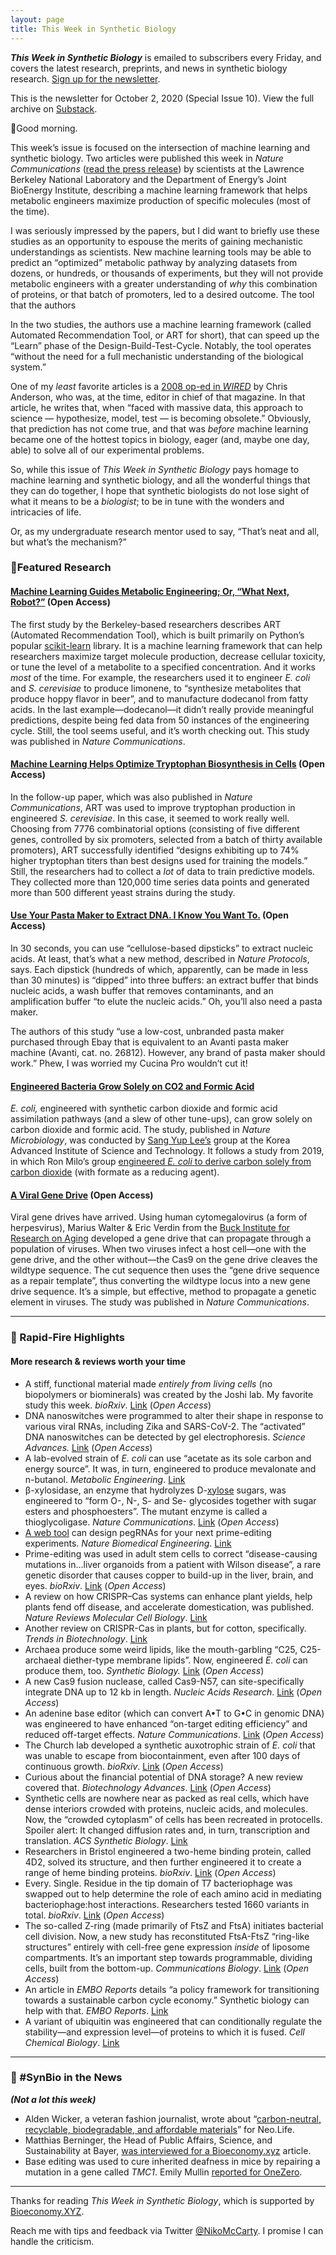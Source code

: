 ```yaml
---
layout: page
title: This Week in Synthetic Biology
---
```


**_This Week in Synthetic Biology_** is emailed to subscribers every Friday, and covers the latest research, preprints, and news in synthetic biology research. [Sign up for the newsletter](https://synbio.substack.com/).

This is the newsletter for October 2, 2020 (Special Issue 10). View the full archive on [Substack](https://synbio.substack.com/).

🌄Good morning.

This week’s issue is focused on the intersection of machine learning and synthetic biology. Two articles were published this week in *Nature Communications* ([read the press release](https://newscenter.lbl.gov/2020/09/25/machine-learning-takes-on-synthetic-biology-algorithms-can-bioengineer-cells-for-you/)) by scientists at the Lawrence Berkeley National Laboratory and the Department of Energy’s Joint BioEnergy Institute, describing a machine learning framework that helps metabolic engineers maximize production of specific molecules (most of the time).

I was seriously impressed by the papers, but I did want to briefly use these studies as an opportunity to espouse the merits of gaining mechanistic understandings as scientists. New machine learning tools may be able to predict an “optimized” metabolic pathway by analyzing datasets from dozens, or hundreds, or thousands of experiments, but they will not provide metabolic engineers with a greater understanding of *why* this combination of proteins, or that batch of promoters, led to a desired outcome. The tool that the authors 

In the two studies, the authors use a machine learning framework (called Automated Recommendation Tool, or ART for short), that can speed up the “Learn” phase of the Design-Build-Test-Cycle. Notably, the tool operates “without the need for a full mechanistic understanding of the biological system.”

One of my *least* favorite articles is a [2008 op-ed in ](https://www.wired.com/2008/06/pb-theory/)[*WIRED*](https://www.wired.com/2008/06/pb-theory/) by Chris Anderson, who was, at the time, editor in chief of that magazine. In that article, he writes that, when “faced with massive data, this approach to science — hypothesize, model, test — is becoming obsolete.” Obviously, that prediction has not come true, and that was *before* machine learning became one of the hottest topics in biology, eager (and, maybe one day, able) to solve all of our experimental problems.

So, while this issue of *This Week in Synthetic Biology* pays homage to machine learning and synthetic biology, and all the wonderful things that they can do together, I hope that synthetic biologists do not lose sight of what it means to be a *biologist*; to be in tune with the wonders and intricacies of life. 

Or, as my undergraduate research mentor used to say, “That’s neat and all, but what’s the mechanism?”

### 🧬Featured Research

#### [Machine Learning Guides Metabolic Engineering; Or, “What Next, Robot?”](https://www.nature.com/articles/s41467-020-18008-4) (Open Access)

The first study by the Berkeley-based researchers describes ART (Automated Recommendation Tool), which is built primarily on Python’s popular [scikit-learn](https://scikit-learn.org/stable/) library. It is a machine learning framework that can help researchers maximize target molecule production, decrease cellular toxicity, or tune the level of a metabolite to a specified concentration. And it works *most* of the time. For example, the researchers used it to engineer *E. coli* and *S. cerevisiae* to produce limonene, to “synthesize metabolites that produce hoppy flavor in beer”, and to manufacture dodecanol from fatty acids. In the last example—dodecanol—it didn’t really provide meaningful predictions, despite being fed data from 50 instances of the engineering cycle. Still, the tool seems useful, and it’s worth checking out. This study was published in *Nature Communications*.

#### [Machine Learning Helps Optimize Tryptophan Biosynthesis in Cells](https://www.nature.com/articles/s41467-020-17910-1) (Open Access)

In the follow-up paper, which was also published in *Nature Communications*, ART was used to improve tryptophan production in engineered *S. cerevisiae*. In this case, it seemed to work really well. Choosing from 7776 combinatorial options (consisting of five different genes, controlled by six promoters, selected from a batch of thirty available promoters), ART successfully identified “designs exhibiting up to 74% higher tryptophan titers than best designs used for training the models.” Still, the researchers had to collect a *lot* of data to train predictive models. They collected more than 120,000 time series data points and generated more than 500 different yeast strains during the study.

#### [Use Your Pasta Maker to Extract DNA. I Know You Want To.](https://www.nature.com/articles/s41596-020-0392-7) (Open Access)

In 30 seconds, you can use “cellulose-based dipsticks” to extract nucleic acids. At least, that’s what a new method, described in *Nature Protocols*, says. Each dipstick (hundreds of which, apparently, can be made in less than 30 minutes) is “dipped” into three buffers: an extract buffer that binds nucleic acids, a wash buffer that removes contaminants, and an amplification buffer “to elute the nucleic acids.” Oh, you’ll also need a pasta maker.

The authors of this study “use a low-cost, unbranded pasta maker purchased through Ebay that is equivalent to an Avanti pasta maker machine (Avanti, cat. no. 26812). However, any brand of pasta maker should work.” Phew, I was worried my Cucina Pro wouldn’t cut it!

#### [Engineered Bacteria Grow Solely on CO2 and Formic Acid](https://www.nature.com/articles/s41564-020-00793-9)

*E. coli,* engineered with synthetic carbon dioxide and formic acid assimilation pathways (and a slew of other tune-ups), can grow solely on carbon dioxide and formic acid. The study, published in *Nature Microbiology*, was conducted by [Sang Yup Lee’s](http://mbel.kaist.ac.kr/lab/family/professor.html) group at the Korea Advanced Institute of Science and Technology. It follows a study from 2019, in which Ron Milo’s group [engineered ](https://www.cell.com/cell/pdf/S0092-8674(19)31230-9.pdf)[*E. coli* ](https://www.cell.com/cell/pdf/S0092-8674(19)31230-9.pdf)[to derive carbon solely from carbon dioxide](https://www.cell.com/cell/pdf/S0092-8674(19)31230-9.pdf) (with formate as a reducing agent). 

#### [A Viral Gene Drive](https://www.nature.com/articles/s41467-020-18678-0) (Open Access)

Viral gene drives have arrived. Using human cytomegalovirus (a form of herpesvirus), Marius Walter & Eric Verdin from the [Buck Institute for Research on Aging](https://www.buckinstitute.org/) developed a gene drive that can propagate through a population of viruses. When two viruses infect a host cell—one with the gene drive, and the other without—the Cas9 on the gene drive cleaves the wildtype sequence. The cut sequence then uses the “gene drive sequence as a repair template”, thus converting the wildtype locus into a new gene drive sequence. It’s a simple, but effective, method to propagate a genetic element in viruses. The study was published in *Nature Communications*.

***

### 🧫 Rapid-Fire Highlights

#### More research & reviews worth your time

* A stiff, functional material made *entirely from living cells* (no biopolymers or biominerals) was created by the Joshi lab. My favorite study this week. *bioRxiv*. [Link](https://www.biorxiv.org/content/10.1101/2020.09.24.311589v1) (*Open Access*)
* DNA nanoswitches were programmed to alter their shape in response to various viral RNAs, including Zika and SARS-CoV-2. The “activated” DNA nanoswitches can be detected by gel electrophoresis. *Science Advances.* [Link](https://advances.sciencemag.org/content/6/39/eabc6246) (*Open Access*)
* A lab-evolved strain of *E. coli* can use “acetate as its sole carbon and energy source”. It was, in turn, engineered to produce mevalonate and n-butanol. *Metabolic Engineering*. [Link](https://www.sciencedirect.com/science/article/abs/pii/S1096717620301464)
* β-xylosidase, an enzyme that hydrolyzes D-[xylose](https://en.wikipedia.org/wiki/Xylose) sugars, was engineered to “form O-, N-, S- and Se- glycosides together with sugar esters and phosphoesters”. The mutant enzyme is called a thioglycoligase. *Nature Communications*. [Link](https://www.nature.com/articles/s41467-020-18667-3) (*Open Access*)
* [A web tool](http://pegfinder.sidichenlab.org/) can design pegRNAs for your next prime-editing experiments. *Nature Biomedical Engineering*. [Link](https://www.nature.com/articles/s41551-020-00622-8)
* Prime-editing was used in adult stem cells to correct “disease-causing mutations in…liver organoids from a patient with Wilson disease”, a rare genetic disorder that causes copper to build-up in the liver, brain, and eyes. *bioRxiv*. [Link](https://www.biorxiv.org/content/10.1101/2020.06.09.139782v2.full.pdf) (*Open Access*)
* A review on how CRISPR–Cas systems can enhance plant yields, help plants fend off disease, and accelerate domestication, was published. *Nature Reviews Molecular Cell Biology*. [Link](https://www.nature.com/articles/s41580-020-00288-9)
* Another review on CRISPR-Cas in plants, but for cotton, specifically. *Trends in Biotechnology*. [Link](https://www.cell.com/trends/biotechnology/fulltext/S0167-7799(20)30235-3)
* Archaea produce some weird lipids, like the mouth-garbling “C25, C25-archaeal diether-type membrane lipids”. Now, engineered *E. coli* can produce them, too. *Synthetic Biology.* [Link](https://academic.oup.com/synbio/advance-article/doi/10.1093/synbio/ysaa018/5913399) (*Open Access*)
* A new Cas9 fusion nuclease, called Cas9-N57, can site-specifically integrate DNA up to 12 kb in length. *Nucleic Acids Research*. [Link](https://academic.oup.com/nar/advance-article/doi/10.1093/nar/gkaa779/5912567) (*Open Access*)
* An adenine base editor (which can convert A•T to G•C in genomic DNA) was engineered to have enhanced “on-target editing efficiency” and reduced off-target effects. *Nature Communications*. [Link](https://www.nature.com/articles/s41467-020-18715-y) (*Open Access*)
* The Church lab developed a synthetic auxotrophic strain of *E. coli* that was unable to escape from biocontainment, even after 100 days of continuous growth. *bioRxiv*. [Link](https://www.biorxiv.org/content/10.1101/2020.09.27.315804v1.abstract?%3Fcollection=) (*Open Access*)
* Curious about the financial potential of DNA storage? A new review covered that. *Biotechnology Advances*. [Link](https://www.sciencedirect.com/science/article/pii/S0734975020301415) (*Open Access*)
* Synthetic cells are nowhere near as packed as real cells, which have dense interiors crowded with proteins, nucleic acids, and molecules. Now, the “crowded cytoplasm” of cells has been recreated in protocells. Spoiler alert: It changed diffusion rates and, in turn, transcription and translation. *ACS Synthetic Biology*. [Link](https://pubs.acs.org/doi/10.1021/acssynbio.0c00330#)
* Researchers in Bristol engineered a two-heme binding protein, called 4D2, solved its structure, and then further engineered it to create a range of heme binding proteins. *bioRxiv*. [Link](https://www.biorxiv.org/content/10.1101/2020.09.24.311514v1.full) (*Open Access*)
* Every. Single. Residue in the tip domain of T7 bacteriophage was swapped out to help determine the role of each amino acid in mediating bacteriophage:host interactions. Researchers tested 1660 variants in total. *bioRxiv*. [Link](https://www.biorxiv.org/content/10.1101/2020.07.28.225284v2.abstract?%3Fcollection=) (*Open Access*)
* The so-called Z-ring (made primarily of FtsZ and FtsA) initiates bacterial cell division. Now, a new study has reconstituted FtsA-FtsZ “ring-like structures” entirely with cell-free gene expression *inside* of liposome compartments. It’s an important step towards programmable, dividing cells, built from the bottom-up. *Communications Biology*. [Link](https://www.nature.com/articles/s42003-020-01258-9) (*Open Access*)
* An article in *EMBO Reports* details “a policy framework for transitioning towards a sustainable carbon cycle economy.” Synthetic biology can help with that. *EMBO Reports*. [Link](https://www.embopress.org/doi/epdf/10.15252/embr.202051478)
* A variant of ubiquitin was engineered that can conditionally regulate the stability—and expression level—of proteins to which it is fused. *Cell Chemical Biology*. [Link](https://www.cell.com/cell-chemical-biology/fulltext/S2451-9456(20)30376-7)

***

### 📰 #SynBio in the News

***(Not a lot this week)***

* Alden Wicker, a veteran fashion journalist, wrote about “[carbon-neutral, recyclable, biodegradable, and affordable materials](https://neo.life/2020/09/get-up-to-speed-on-the-state-of-eco-fashion/)” for Neo.Life.
* Matthias Berninger, the Head of Public Affairs, Science, and Sustainability at Bayer, [was interviewed for a Bioeconomy.xyz](https://medium.com/bioeconomy-xyz/science-sustainability-business-politics-and-a-hint-of-chocolate-a3b4a95b64a1) article.
* Base editing was used to cure inherited deafness in mice by repairing a mutation in a gene called *TMC1*. Emily Mullin [reported for OneZero](https://onezero.medium.com/a-new-gene-editing-treatment-let-deaf-mice-hear-again-661c4080c83).

***

Thanks for reading *This Week in Synthetic Biology*, which is supported by [Bioeconomy.XYZ](https://medium.com/bioeconomy-xyz).

Reach me with tips and feedback via Twitter [@NikoMcCarty](https://twitter.com/NikoMcCarty). I promise I can handle the criticism.